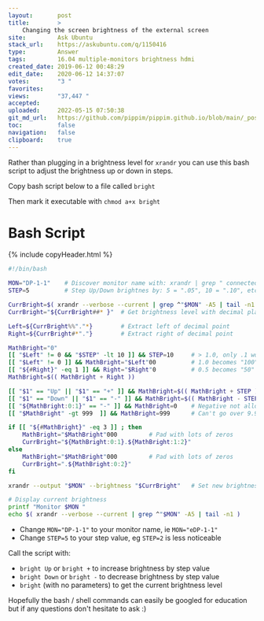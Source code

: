 ```yaml
---
layout:       post
title:        >
    Changing the screen brightness of the external screen
site:         Ask Ubuntu
stack_url:    https://askubuntu.com/q/1150416
type:         Answer
tags:         16.04 multiple-monitors brightness hdmi
created_date: 2019-06-12 00:48:29
edit_date:    2020-06-12 14:37:07
votes:        "3 "
favorites:    
views:        "37,447 "
accepted:     
uploaded:     2022-05-15 07:50:38
git_md_url:   https://github.com/pippim/pippim.github.io/blob/main/_posts/2019/2019-06-12-Changing-the-screen-brightness-of-the-external-screen.md
toc:          false
navigation:   false
clipboard:    true
---
```


Rather than plugging in a brightness level for `xrandr` you can use this bash script to adjust the brightness up or down in steps.

Copy bash script below to a file called `bright`

Then mark it executable with `chmod a+x bright`



# Bash Script

{% include copyHeader.html %}
``` bash
#!/bin/bash

MON="DP-1-1"    # Discover monitor name with: xrandr | grep " connected"
STEP=5          # Step Up/Down brightnes by: 5 = ".05", 10 = ".10", etc.

CurrBright=$( xrandr --verbose --current | grep ^"$MON" -A5 | tail -n1 )
CurrBright="${CurrBright##* }"  # Get brightness level with decimal place

Left=${CurrBright%%"."*}        # Extract left of decimal point
Right=${CurrBright#*"."}        # Extract right of decimal point

MathBright="0"
[[ "$Left" != 0 && "$STEP" -lt 10 ]] && STEP=10     # > 1.0, only .1 works
[[ "$Left" != 0 ]] && MathBright="$Left"00          # 1.0 becomes "100"
[[ "${#Right}" -eq 1 ]] && Right="$Right"0          # 0.5 becomes "50"
MathBright=$(( MathBright + Right ))

[[ "$1" == "Up" || "$1" == "+" ]] && MathBright=$(( MathBright + STEP ))
[[ "$1" == "Down" || "$1" == "-" ]] && MathBright=$(( MathBright - STEP ))
[[ "${MathBright:0:1}" == "-" ]] && MathBright=0    # Negative not allowed
[[ "$MathBright" -gt 999  ]] && MathBright=999      # Can't go over 9.99

if [[ "${#MathBright}" -eq 3 ]] ; then
    MathBright="$MathBright"000         # Pad with lots of zeros
    CurrBright="${MathBright:0:1}.${MathBright:1:2}"
else
    MathBright="$MathBright"000         # Pad with lots of zeros
    CurrBright=".${MathBright:0:2}"
fi

xrandr --output "$MON" --brightness "$CurrBright"   # Set new brightness

# Display current brightness
printf "Monitor $MON "
echo $( xrandr --verbose --current | grep ^"$MON" -A5 | tail -n1 )
```

- Change `MON="DP-1-1"` to your monitor name, ie `MON="eDP-1-1"`
- Change `STEP=5` to your step value, eg `STEP=2` is less noticeable

Call the script with:

- `bright Up` or `bright +` to increase brightness by step value
- `bright Down` or `bright -` to decrease brightness by step value
- `bright` (with no parameters) to get the current brightness level

Hopefully the bash / shell commands can easily be googled for education but if any questions don't hesitate to ask :)
